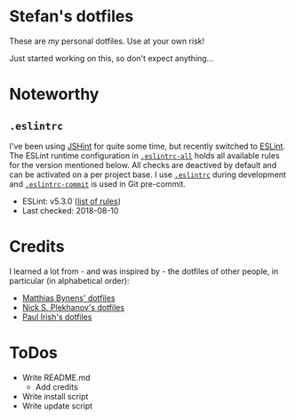# Stefan's dotfiles

These are *my* personal dotfiles. Use at your own risk!

Just started working on this, so don't expect anything...

# Noteworthy

## `.eslintrc`

I've been using [JSHint][1] for quite some time, but recently
switched to [ESLint][2]. The ESLint runtime configuration in
[`.eslintrc-all`][4] holds
all available rules for the version mentioned below. All checks are deactived by default and can be activated on a per project base. I use [`.eslintrc`][5] during development and [`.eslintrc-commit`][5] is used in Git pre-commit.

* ESLint: v5.3.0 ([list of rules][3])
* Last checked: 2018-08-10


# Credits

I learned a lot from - and was inspired by - the dotfiles of other people, in
particular (in alphabetical order):

* [Matthias Bynens' dotfiles][8]
* [Nick S. Plekhanov's dotfiles][9]
* [Paul Irish's dotfiles][7]


# ToDos

* Write README.md
  * Add credits
* Write install script
* Write update script  
 

[//]: # "References"

[1]: http://jshint.com
[2]: http://eslint.org
[3]: http://eslint.org/docs/rules/
[4]: https://github.com/stefankolb/dotfiles/blob/master/coding/.eslintrc-all
[5]: https://github.com/stefankolb/dotfiles/blob/master/coding/.eslintrc
[6]: https://github.com/stefankolb/dotfiles/blob/master/coding/.eslintrc-commit
[7]: https://github.com/paulirish/dotfiles
[8]: https://github.com/mathiasbynens/dotfiles
[9]: https://github.com/nicksp/dotfiles
